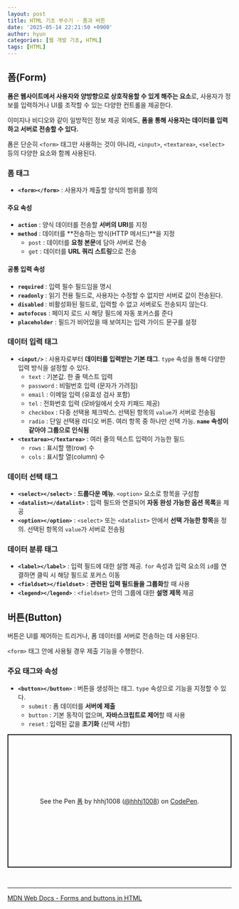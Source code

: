```yaml
---
layout: post
title: HTML 기초 부수기 - 폼과 버튼
date: '2025-05-14 22:21:50 +0900'
author: hyun
categories: [웹 개발 기초, HTML]
tags: [HTML]
---
```

## 폼(Form)

**폼은 웹사이트에서 사용자와 양방향으로 상호작용할 수 있게 해주는 요소**로, 사용자가 정보를 입력하거나 UI를 조작할 수 있는 다양한 컨트롤을 제공한다.

이미지나 비디오와 같이 일방적인 정보 제공 외에도, **폼을 통해 사용자는 데이터를 입력하고 서버로 전송할 수 있다.**

폼은 단순히 `<form>` 태그만 사용하는 것이 아니라, `<input>`, `<textarea>`, `<select>` 등의 다양한 요소와 함께 사용된다.

### 폼 태그

- **`<form></form>`** : 사용자가 제출할 양식의 범위를 정의

#### 주요 속성

- **`action`** : 양식 데이터를 전송할 **서버의 URI**를 지정
- **`method`** : 데이터를 **전송하는 방식(HTTP 메서드)**을 지정
  - `post` : 데이터를 **요청 본문**에 담아 서버로 전송
  - `get` : 데이터를 **URL 쿼리 스트링**으로 전송

#### 공통 입력 속성

- **`required`** : 입력 필수 필드임을 명시
- **`readonly`** : 읽기 전용 필드로, 사용자는 수정할 수 없지만 서버로 값이 전송된다.
- **`disabled`** : 비활성화된 필드로, 입력할 수 없고 서버로도 전송되지 않는다.
- **`autofocus`** : 페이지 로드 시 해당 필드에 자동 포커스를 준다
- **`placeholder`** : 필드가 비어있을 때 보여지는 입력 가이드 문구를 설정

### 데이터 입력 태그

- **`<input/>`** : 사용자로부터 **데이터를 입력받는 기본 태그**. `type` 속성을 통해 다양한 입력 방식을 설정할 수 있다.
  - `text` : 기본값. 한 줄 텍스트 입력
  - `password` : 비밀번호 입력 (문자가 가려짐)
  - `email` : 이메일 입력 (유효성 검사 포함)
  - `tel` : 전화번호 입력 (모바일에서 숫자 키패드 제공)
  - `checkbox` : 다중 선택용 체크박스. 선택된 항목의 `value`가 서버로 전송됨
  - `radio` : 단일 선택용 라디오 버튼. 여러 항목 중 하나만 선택 가능. **`name` 속성이 같아야 그룹으로 인식됨**
- **`<textarea></textarea>`** : 여러 줄의 텍스트 입력이 가능한 필드
  - `rows` : 표시할 행(row) 수
  - `cols` : 표시할 열(column) 수

### 데이터 선택 태그

- **`<select></select>`** : **드룹다운 메뉴**. `<option>` 요소로 항목을 구성함
- **`<datalist></datalist>`** : 입력  필드와 연결되어 **자동 완성 가능한 옵션 목록**을 제공
- **`<option></option>`** : `<select>` 또는 `<datalist>` 안에서 **선택 가능한 항목**을 정의. 선택된 항목의 `value`가 서버로 전송됨

### 데이터 분류 태그

- **`<label></label>`** : 입력 필드에 대한 설명 제공. `for` 속성과 입력 요소의 `id`를 연결하면 클릭 시 해당 필드로 포커스 이동
- **`<fieldset></fieldset>`** : **관련된 입력 필드들을 그룹화**할 때 사용
- **`<legend></legend>`** : `<fieldset>` 안의 그룹에 대한 **설명 제목** 제공

## 버튼(Button)

버튼은 UI를 제어하는 트리거나, 폼 데이터를 서버로 전송하는 데 사용된다.

`<form>` 태그 안에 사용될 경우 제출 기능을 수행한다.

### 주요 태그와 속성

- **`<button></button>`** : 버튼을 생성하는 태그. `type` 속성으로 기능을 지정할 수 있다.
  - `submit` : 폼 데이터를 **서버에 제출**
  - `button` : 기본 동작이 없으며, **자바스크립트로 제어**할 때 사용
  - `reset` : 입력된 값을 **초기화** (선택 사항)


<p class="codepen" data-height="300" data-default-tab="html,result" data-slug-hash="XJJOeYe" data-pen-title="폼" data-user="hhhj1008" style="height: 300px; box-sizing: border-box; display: flex; align-items: center; justify-content: center; border: 2px solid; margin: 1em 0; padding: 1em;">
<span>See the Pen <a href="https://codepen.io/hhhj1008/pen/XJJOeYe">
폼</a> by hhhj1008 (<a href="https://codepen.io/hhhj1008">@hhhj1008</a>)
on <a href="[https://codepen.io](https://codepen.io/)">CodePen</a>.</span>
</p>
<script async src="https://public.codepenassets.com/embed/index.js"></script>

<br>

---

[MDN Web Docs - Forms and buttons in HTML](https://developer.mozilla.org/en-US/docs/Learn_web_development/Core/Structuring_content/HTML_forms)
